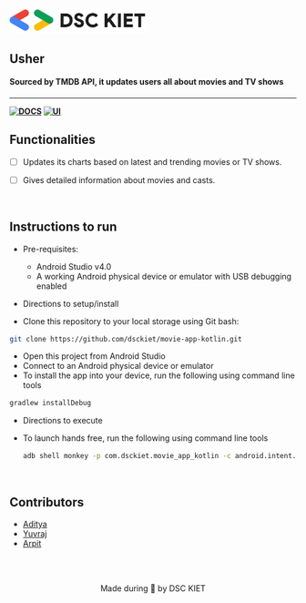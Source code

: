 <p align="left">
	<img width="240" src="https://raw.githubusercontent.com/dsckiet/resources/master/dsckiet-logo.png" />
	<h2 align="left"> Usher </h2>
	<h4 align="left"> Sourced by TMDB API, it updates users all about movies and TV shows <h4>
</p>

---
[![DOCS](https://img.shields.io/badge/Documentation-see%20docs-green?style=for-the-badge&logo=appveyor)](INSERT_LINK_FOR_DOCS_HERE) 
  [![UI ](https://img.shields.io/badge/User%20Interface-Link%20to%20UI-orange?style=for-the-badge&logo=appveyor)](INSERT_UI_LINK_HERE)


## Functionalities
- [ ] Updates its charts based on latest and trending movies or TV shows.
- [ ] Gives detailed information about movies and casts.


<br>


## Instructions to run

* Pre-requisites:
	-  Android Studio v4.0
	-  A working Android physical device or emulator with USB debugging enabled

* Directions to setup/install
- Clone this repository to your local storage using Git bash:
```bash
git clone https://github.com/dsckiet/movie-app-kotlin.git
```
- Open this project from Android Studio
- Connect to an Android physical device or emulator
- To install the app into your device, run the following using command line tools
```bash
gradlew installDebug
```

* Directions to execute
-  To launch hands free, run the following using command line tools
	```bash
	adb shell monkey -p com.dsckiet.movie_app_kotlin -c android.intent.category.LAUNCHER 1
	```

<br>

## Contributors

* [Aditya](https://github.com/ydasc815)
* [Yuvraj](https://github.com/reyyuvraj)
* [Arpit](https://github.com/Acrolyte)



<br>
<br>

<p align="center">
	Made during 🌙 by DSC KIET
</p>
